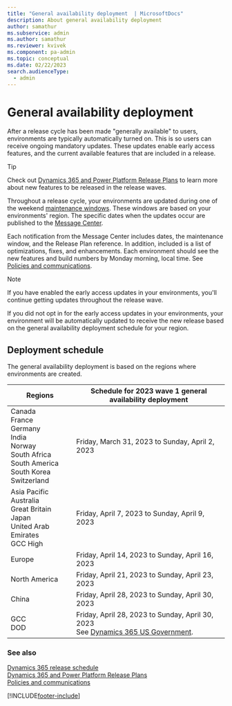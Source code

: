 ```yaml
---
title: "General availability deployment  | MicrosoftDocs"
description: About general availability deployment
author: samathur
ms.subservice: admin
ms.author: samathur 
ms.reviewer: kvivek
ms.component: pa-admin
ms.topic: conceptual
ms.date: 02/22/2023
search.audienceType: 
  - admin
---
```

# General availability deployment

After a release cycle has been made "generally available" to users, environments are typically automatically turned on. This is so users can receive ongoing mandatory updates. These updates enable early access features, and the current available features that are included in a release.  

> [!TIP]
> Check out [Dynamics 365 and Power Platform Release Plans](/dynamics365/release-plans/) to learn more about new features to be released in the release waves.

Throughout a release cycle, your environments are updated during one of the weekend [maintenance windows](policies-communications.md#maintenance-timeline). These windows are based on your environments' region. The specific dates when the updates occur are published to the [Message Center](/office365/admin/manage/message-center).

Each notification from the Message Center includes dates, the maintenance window, and the Release Plan reference. In addition, included is a list of optimizations, fixes, and enhancements. Each environment should see the new features and build numbers by Monday morning, local time. See [Policies and communications](policies-communications.md#scheduled-system-updates-and-maintenance).  

> [!NOTE]
> If you have enabled the early access updates in your environments, you'll continue getting updates throughout the release wave.
>
>If you did not opt in for the early access updates in your environments, your environment will be automatically updated to receive the new release based on the general availability deployment schedule for your region.  

## Deployment schedule  

The general availability deployment is based on the regions where environments are created.

|Regions  |Schedule for 2023 wave 1 general availability deployment|
|---------|---------|
| Canada<br />France<br />Germany<br />India<br />Norway <br />South Africa<br />South America<br />South Korea<br />Switzerland  | Friday, March 31, 2023 to Sunday, April 2, 2023     |
|Asia Pacific<br /> Australia <br /> Great Britain<br />Japan<br />United Arab Emirates<br />GCC High     | Friday, April 7, 2023 to Sunday, April 9, 2023        |
|Europe    | Friday, April 14, 2023 to Sunday, April 16, 2023      |
|North America     |  Friday, April 21, 2023 to Sunday, April 23, 2023             |
|China | Friday, April 28, 2023 to Sunday, April 30, 2023       |
|GCC<br />DOD  | Friday, April 28, 2023 to Sunday, April 30, 2023    <br />See [Dynamics 365 US Government](microsoft-dynamics-365-government.md). |

### See also

[Dynamics 365 release schedule](/dynamics365/get-started/release-schedule) <br />
[Dynamics 365 and Power Platform Release Plans](/dynamics365/release-plans/) <br />
[Policies and communications](policies-communications.md)

[!INCLUDE[footer-include](../includes/footer-banner.md)]
